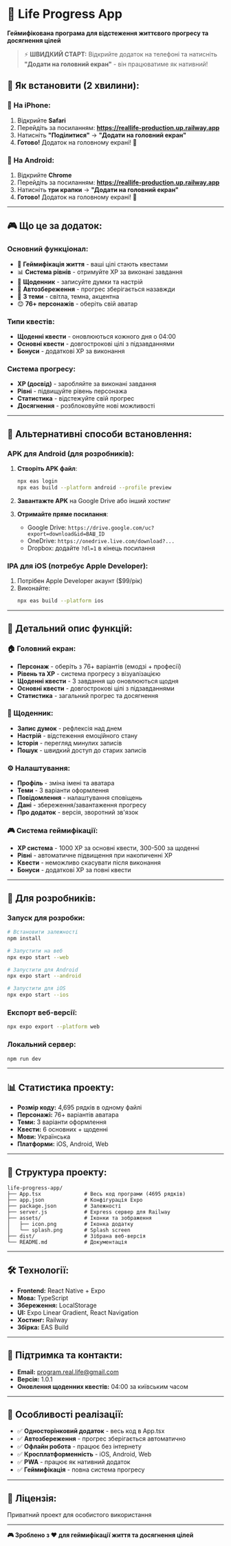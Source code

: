 # 🎯 Life Progress App

**Геймифікована програма для відстеження життєвого прогресу та досягнення цілей**

> ⚡ **ШВИДКИЙ СТАРТ:** Відкрийте додаток на телефоні та натисніть **"Додати на головний екран"** - він працюватиме як нативний!

## 🚀 **Як встановити (2 хвилини):**

### 📱 **На iPhone:**
1. Відкрийте **Safari**
2. Перейдіть за посиланням: **https://reallife-production.up.railway.app**
3. Натисніть **"Поділитися"** → **"Додати на головний екран"**
4. **Готово!** Додаток на головному екрані! 🎉

### 🤖 **На Android:**
1. Відкрийте **Chrome**
2. Перейдіть за посиланням: **https://reallife-production.up.railway.app**
3. Натисніть **три крапки** → **"Додати на головний екран"**
4. **Готово!** Додаток на головному екрані! 🎉

---

## 🎮 **Що це за додаток:**

### **Основний функціонал:**
- 🎯 **Геймифікація життя** - ваші цілі стають квестами
- 📊 **Система рівнів** - отримуйте XP за виконані завдання
- 📔 **Щоденник** - записуйте думки та настрій
- 💾 **Автозбереження** - прогрес зберігається назавжди
- 🎨 **3 теми** - світла, темна, акцентна
- 😊 **76+ персонажів** - оберіть свій аватар

### **Типи квестів:**
- **Щоденні квести** - оновлюються кожного дня о 04:00
- **Основні квести** - довгострокові цілі з підзавданнями
- **Бонуси** - додаткові XP за виконання

### **Система прогресу:**
- **XP (досвід)** - заробляйте за виконані завдання
- **Рівні** - підвищуйте рівень персонажа
- **Статистика** - відстежуйте свій прогрес
- **Досягнення** - розблоковуйте нові можливості

---

## 📱 **Альтернативні способи встановлення:**

### **APK для Android (для розробників):**
1. **Створіть APK файл**:
   ```bash
   npx eas login
   npx eas build --platform android --profile preview
   ```

2. **Завантажте APK** на Google Drive або інший хостинг

3. **Отримайте пряме посилання**:
   - Google Drive: `https://drive.google.com/uc?export=download&id=ВАШ_ID`
   - OneDrive: `https://onedrive.live.com/download?...`
   - Dropbox: додайте `?dl=1` в кінець посилання

### **IPA для iOS (потребує Apple Developer):**
1. Потрібен Apple Developer акаунт ($99/рік)
2. Виконайте:
   ```bash
   npx eas build --platform ios
   ```

---

## 🎯 **Детальний опис функцій:**

### **🏠 Головний екран:**
- **Персонаж** - оберіть з 76+ варіантів (емодзі + професії)
- **Рівень та XP** - система прогресу з візуалізацією
- **Щоденні квести** - 3 завдання що оновлюються щодня
- **Основні квести** - довгострокові цілі з підзавданнями
- **Статистика** - загальний прогрес та досягнення

### **📔 Щоденник:**
- **Запис думок** - рефлексія над днем
- **Настрій** - відстеження емоційного стану
- **Історія** - перегляд минулих записів
- **Пошук** - швидкий доступ до старих записів

### **⚙️ Налаштування:**
- **Профіль** - зміна імені та аватара
- **Теми** - 3 варіанти оформлення
- **Повідомлення** - налаштування сповіщень
- **Дані** - збереження/завантаження прогресу
- **Про додаток** - версія, зворотний зв'язок

### **🎮 Система геймифікації:**
- **XP система** - 1000 XP за основні квести, 300-500 за щоденні
- **Рівні** - автоматичне підвищення при накопиченні XP
- **Квести** - неможливо скасувати після виконання
- **Бонуси** - додаткові XP за повні квести

---

## 🔧 **Для розробників:**

### **Запуск для розробки:**
```bash
# Встановити залежності
npm install

# Запустити на веб
npx expo start --web

# Запустити для Android
npx expo start --android

# Запустити для iOS
npx expo start --ios
```

### **Експорт веб-версії:**
```bash
npx expo export --platform web
```

### **Локальний сервер:**
```bash
npm run dev
```

---

## 📊 **Статистика проекту:**

- **Розмір коду:** 4,695 рядків в одному файлі
- **Персонажі:** 76+ варіантів аватара
- **Теми:** 3 варіанти оформлення
- **Квести:** 6 основних + щоденні
- **Мови:** Українська
- **Платформи:** iOS, Android, Web

---

## 📁 **Структура проекту:**

```
life-progress-app/
├── App.tsx              # Весь код програми (4695 рядків)
├── app.json             # Конфігурація Expo
├── package.json         # Залежності
├── server.js            # Express сервер для Railway
├── assets/              # Іконки та зображення
│   ├── icon.png         # Іконка додатку
│   └── splash.png       # Splash screen
├── dist/                # Зібрана веб-версія
└── README.md            # Документація
```

---

## 🛠️ **Технології:**

- **Frontend:** React Native + Expo
- **Мова:** TypeScript
- **Збереження:** LocalStorage
- **UI:** Expo Linear Gradient, React Navigation
- **Хостинг:** Railway
- **Збірка:** EAS Build

---

## 📧 **Підтримка та контакти:**

- **Email:** program.real.life@gmail.com
- **Версія:** 1.0.1
- **Оновлення щоденних квестів:** 04:00 за київським часом

---

## 🎯 **Особливості реалізації:**

- ✅ **Односторінковий додаток** - весь код в App.tsx
- ✅ **Автозбереження** - прогрес зберігається автоматично
- ✅ **Офлайн робота** - працює без інтернету
- ✅ **Кросплатформенність** - iOS, Android, Web
- ✅ **PWA** - працює як нативний додаток
- ✅ **Геймифікація** - повна система прогресу

---

## 📄 **Ліцензія:**

Приватний проект для особистого використання

---

**🎮 Зроблено з ❤️ для геймифікації життя та досягнення цілей**


